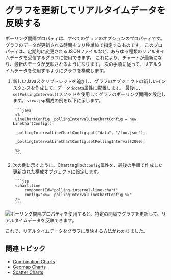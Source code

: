 # グラフを更新してリアルタイムデータを反映する

ポーリング間隔プロパティは、すべてのグラフのオプションのプロパティです。 グラフのデータが更新される時間をミリ秒単位で指定するものです。 このプロパティは、定期的に変更されるJSONファイルなど、あらゆる種類のリアルタイムデータを受信するグラフに使用できます。 これにより、チャートが最新になり、最新のデータが反映されるようになります。 次の手順に従って、リアルタイムデータを使用するようにグラフを構成します。

1. 新しいJavaスクリプトレットを追加し、グラフのオブジェクトの新しいインスタンスを作成して、データを`data`属性に配置します。 最後に、`setPollingInterval()`メソッドを使用してグラフのポーリング間隔を設定します。 `view.jsp`構成の例を以下に示します。

        ```java
        <%
        LineChartConfig _pollingIntervalLineChartConfig = new LineChartConfig();

        _pollingIntervalLineChartConfig.put("data", "/foo.json");

        _pollingIntervalLineChartConfig.setPollingInterval(2000);

        %>
        ```

1. 次の例に示すように、Chart taglibの`config`属性を、最後の手順で作成した更新された構成オブジェクトに設定します。

        ```jsp
        <chart:line
            componentId="polling-interval-line-chart"
            config="<%= _pollingIntervalLineChartConfig %>"
        />
        ```

![ポーリング間隔プロパティを使用すると、特定の間隔でグラフを更新して、リアルタイムデータを反映できます。](./refreshing-charts-to-reflect-real-time-data/images/01.gif)

これで、リアルタイムデータをグラフに反映する方法がわかりました。

## 関連トピック

* [Combination Charts](./combination-chart.md)
* [Geomap Charts](./geomap-chart.md)
* [Scatter Charts](./scatter-chart.md)
